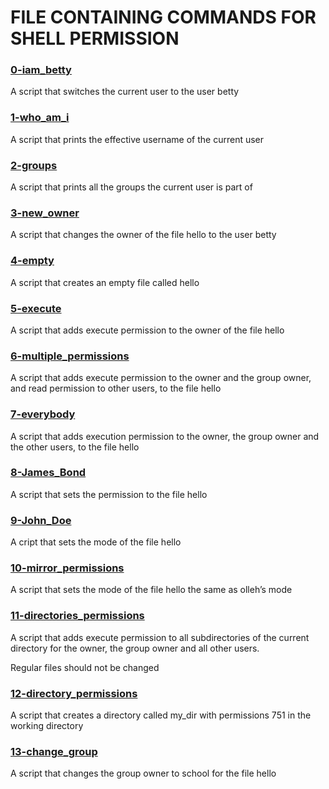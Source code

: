 # FILE CONTAINING COMMANDS FOR SHELL PERMISSION
### [0-iam_betty](0-iam_betty)
A script that switches the current user to the user betty

### [1-who_am_i](1-who_am_i)
A script that prints the effective username of the current user

### [2-groups](2-groups)
A script that prints all the groups the current user is part of

### [3-new_owner](3-new_owner)
A script that changes the owner of the file hello to the user betty

### [4-empty](4-empty)
A script that creates an empty file called hello

### [5-execute](5-execute)
A script that adds execute permission to the owner of the file hello

### [6-multiple_permissions](6-multiple_permissions)
A script that adds execute permission to the owner and the group owner, and read permission to other users, to the file hello

### [7-everybody](7-everybody)
A script that adds execution permission to the owner, the group owner and the other users, to the file hello

### [8-James_Bond](8-James_Bond)
A script that sets the permission to the file hello

### [9-John_Doe](9-John_Doe)
A cript that sets the mode of the file hello

### [10-mirror_permissions](10-mirror_permissions)
A script that sets the mode of the file hello the same as olleh’s mode

### [11-directories_permissions](11-directories_permissions)
A script that adds execute permission to all subdirectories of the current directory for the owner, the group owner and all other users.

Regular files should not be changed

### [12-directory_permissions](12-directory_permissions)
A script that creates a directory called my_dir with permissions 751 in the working directory

### [13-change_group](13-change_group)
A script that changes the group owner to school for the file hello


